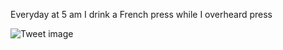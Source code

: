 Everyday at 5 am I drink a French press while I overheard press


![Tweet image](/assets/crosspoast/FgjyobHagAIF6GO.jpg)

